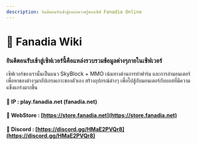 ```yaml
---
description: ยินดีตอนรับเข้าสู่แหล่งความรู้ของเซิฟ Fanadia Online
---
```


# 🦊 Fanadia Wiki

### ยินดีตอนรับเข้าสู่เซิฟเวอร์นี้คือแหล่งรวบรวมข้อมูลต่างๆภายในเซิฟเวอร์

เซิฟเวอร์ของเรานั้นเป็นแนว SkyBlock + MMO เน้นทางด้านการทำฟาร์ม และการล่ามอนเตอร์ เพื่อหาของต่างๆมาอัปเกรดเกาะของตัวเอง สร้างอุปกรณ์ต่างๆ เพื่อไปสู้กับมอนเตอร์กับบอสที่มีความแข็งแกร่งมากขึ้น

#### :tada: IP : play.fanadia.net (fanadia.net)

#### :tada: WebStore : [https://store.fanadia.net](https://store.fanadia.net)

#### :tada: Discord : [https://discord.gg/HMaE2PVQr8](https://discord.gg/HMaE2PVQr8)

